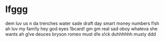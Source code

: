 # lfggg
dem luv us
n da trenches
water
sade
draft day
smart money
numbers
f!sh
ah luv my fam!ly
hey god
eyes
1bcard! gm gm
real
sad
oboy
whateva she wants
ah g!ve
deuces
bryson 
romeo must d!e
s!ck
duhhhhhh
musty
ddd

